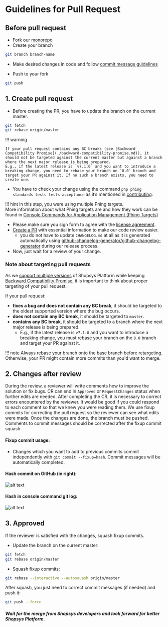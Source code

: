 # Guidelines for Pull Request
##  Before pull request
* Fork our [monorepo](https://github.com/shopsys/shopsys)
* Create your branch

``` sh
git branch branch-name
```

* Make desired changes in code and follow [commit message guidelines](./guidelines-for-creating-commits.md)

* Push to your fork

``` sh
git push
```

## 1. Create pull request

* Before creating the PR, you have to update the branch on the current master:

``` sh
git fetch
git rebase origin/master
```

!!! warning

    If your pull request contains any BC breaks (see [Backward Compatibility Promise](./backward-compatibility-promise.md)), it should not be targeted against the current master but against a branch where the next major release is being prepared.
    E.g., if the latest release is `v7.1.0` and you want to introduce a breaking change, you need to rebase your branch on `8.0` branch and target your PR against it. If no such a branch exists, you need to create one.

* You have to check your change using the command `php phing standards tests tests-acceptance` as it’s mentioned in [contributing](https://github.com/shopsys/shopsys/blob/master/CONTRIBUTING.md).

!!! hint
    In this step, you were using multiple Phing targets.  
    More information about what Phing targets are and how they work can be found in [Console Commands for Application Management (Phing Targets)](../introduction/console-commands-for-application-management-phing-targets.md)

* Please make sure you sign form to agree with the [license agreement](https://www.shopsys.com/license-agreement/).
* [Create a PR](https://github.com/shopsys/shopsys/compare?expand=1) with essential information to make our code review easier.
    * you do not have to update `CHANGELOG.md` at all as it is generated automatically using [github-changelog-generator/github-changelog-generator](https://github.com/github-changelog-generator/github-changelog-generator) during our release process.
* Now, just wait for a review of your change.

### Note about targeting pull requests
As we [support multiple versions](./backward-compatibility-promise.md#current-release-plan) of Shopsys Platform while keeping [Backward Compatibility Promise](./backward-compatibility-promise.md), it is important to think about proper targeting of your pull request.

If your pull request:

* **fixes a bug and does not contain any BC break**, it should be targeted to the oldest supported version where the bug occurs.
* **does not contain any BC break**, it should be targeted to `master`.
* **contains any BC break**, it should be targeted to a branch where the next major release is being prepared.
    * E.g., if the latest release is `v7.1.0` and you want to introduce a breaking change, you must rebase your branch on the `8.0` branch and target your PR against it.

!!! note
    Always rebase your branch onto the base branch before retargeting. Otherwise, your PR might contain more commits than you'd want to merge.

## 2. Changes after review
During the review, a reviewer will write comments how to improve the solution or fix bugs. CR can end in `Approved` or `RequestChanges` status when further edits are needed. After completing the CR, it is necessary to correct errors encountered by the reviewer.
It would be good if you could respond to each comment so that we knew you were reading them.
We use fixup commits for correcting the pull request so the reviewer can see what edits were made. Once the changes are done, the branch must be pushed. Comments to commit messages should be corrected after the fixup commit squash.

#### Fixup commit usage:
* Changes which you want to add to previous commits commit independently with ```git commit --fixup=hash```. Commit messages will be automatically completed.

#### Hash commit on GitHub (in right):

![alt text](./img/github-commit-hash.png)


#### Hash in console command git log:

![alt text](./img/console-hash-commit.png)

## 3. Approved
If the reviewer is satisfied with the changes, squash fixup commits.

* Update the branch on the current master:

``` sh
git fetch
git rebase origin/master
```

* Squash fixup commits:

``` sh
git rebase --interactive --autosquash origin/master
```
After squash, you just need to correct commit messages (if needed) and push it:

``` sh
git push --force
```

##### Wait for the merge from Shopsys developers and look forward for better Shopsys Platform.
